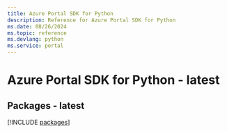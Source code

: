 ```yaml
---
title: Azure Portal SDK for Python
description: Reference for Azure Portal SDK for Python
ms.date: 08/26/2024
ms.topic: reference
ms.devlang: python
ms.service: portal
---
```

# Azure Portal SDK for Python - latest
## Packages - latest
[!INCLUDE [packages](portal-index.md)]